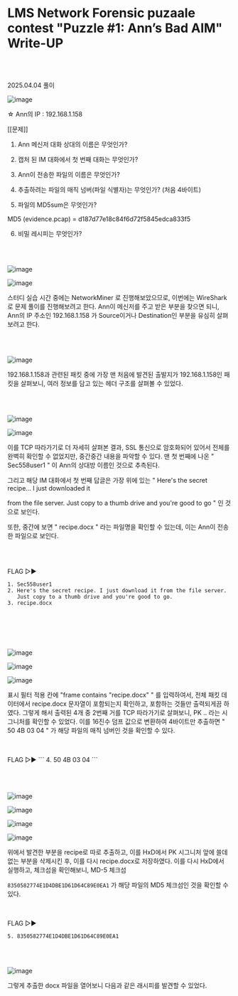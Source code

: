 <!DOCTYPE html>
<html>
<head>
    <link rel="stylesheet" type="text/css" href="style.css">
</head>
<body>
    <h1> LMS Network Forensic puzaale contest "Puzzle #1: Ann’s Bad AIM"  Write-UP</h1>
</body>
<br>
<br>
</html>

2025.04.04 풀이

![image](https://github.com/user-attachments/assets/04258385-a555-4a1b-8c4e-3f3521851027)

☆ Ann의 IP : 192.168.1.158

 
[[문제]]

1. Ann 메신저 대화 상대의 이름은 무엇인가?

2. 캡처 된 IM 대화에서 첫 번째 대화는 무엇인가?

3. Ann이 전송한 파일의 이름은 무엇인가?

4. 추출하려는 파일의 매직 넘버(파일 식별자)는 무엇인가? (처음 4바이트)

5. 파일의 MD5sum은 무엇인가?    

  MD5 (evidence.pcap) = d187d77e18c84f6d72f5845edca833f5

6. 비밀 레시피는 무엇인가?

<br>

</br>  

![image](https://github.com/user-attachments/assets/b4c20651-0297-48eb-b352-f0939ca7b268)

![image](https://github.com/user-attachments/assets/b22c9118-df4d-4c8f-84fe-e928536a8f02)

스터디 실습 시간 중에는 NetworkMiner 로 진행해보았으므로, 이번에는 WireShark로 문제 풀이를 진행해보려고 한다. Ann이 메신저를 주고 받은 부분을 찾으면 되니, Ann의 IP 주소인 192.168.1.158 가 Source이거나 Destination인 부분을 유심히 살펴보려고 한다.

<br>

</br>  

![image](https://github.com/user-attachments/assets/9fc9d8da-c177-4d3b-8b98-675258f8890c)

192.168.1.158과 관련된 패킷 중에 가장 맨 처음에 발견된 출발지가 192.168.1.158인 패킷을 살펴보니, 여러 정보를 담고 있는 헤더 구조를 살펴볼 수 있었다.

<br>

</br> 

![image](https://github.com/user-attachments/assets/401db932-5476-408f-8b43-97a0f255f52d)

![image](https://github.com/user-attachments/assets/ebbe21f0-7197-49e5-9fbd-a59c4c502f4b)

이를 TCP 따라가기로 더 자세히 살펴본 결과,  SSL 통신으로 암호화되어 있어서 전체를 완벽히 확인할 수 없었지만, 중간중간 내용을 파악할 수 있다. 맨 첫 번째에 나온  " Sec558user1 " 이 Ann의 상대방 이름인 것으로 추측된다. 

그리고 해당 IM 대화에서 첫 번째 답글은 가장 위에 있는  " Here's the secret recipe... I just downloaded it

 from the file server. Just copy to a thumb drive and you're good to go " 인 것으로 보인다. 

또한, 중간에 보면 " recipe.docx " 라는 파일명을 확인할 수 있는데, 이는 Ann이 전송한 파일으로 보인다. 

<br>

</br> 


FLAG ▷▶
```
1. Sec558user1
2. Here's the secret recipe. I just download it from the file server. 
   Just copy to a thumb drive and you're good to go.
3. recipe.docx
```

<br>

</br> 
<br>

</br> 

![image](https://github.com/user-attachments/assets/b0185cde-6c6a-4716-bb66-82fff9fd6512)

![image](https://github.com/user-attachments/assets/1fc21e9b-d30c-413a-b694-9809763a543d)

![image](https://github.com/user-attachments/assets/e0c0c6d9-e0ca-4fb3-9c08-2734a11dffb2)

표시 필터 적용 칸에 "frame contains "recipe.docx" " 를 입력하여서, 전체 패킷 데이터에서 recipe.docx 문자열이 포함되는지 확인하고, 포함하는 것들만 출력되게끔 하였다. 그렇게 해서 출력된 4개 중 2번째 거를 TCP 따라가기로 살펴보니, PK ..  라는 시그니처를 확인할 수 있었다. 이를 16진수 덤프 값으로 변환하여 4바이트만 추출하면 " 50 4B 03 04 " 가 해당 파일의 매직 넘버인 것을 확인할 수 있다.

<br>

</br> 
FLAG ▷▶
```
4. 50 4B 03 04
```

<br>

</br> 
<br>

</br> 

![image](https://github.com/user-attachments/assets/b5d0a768-257c-4d83-aff3-64c2c4b0f2cd)

![image](https://github.com/user-attachments/assets/3befe9f1-9a38-4593-8865-8b9a21725d6a)

![image](https://github.com/user-attachments/assets/b8398e95-82ae-4b97-91a5-150f194fe1ce)

![image](https://github.com/user-attachments/assets/333deddb-71dc-4138-b472-006a061137c9)

위에서 발견한 부분을 recipe로 따로 추출하고, 이를 HxD에서 PK 시그니처 앞에 쓸데없는 부분을 삭제시킨 후, 이를 다시 recipe.docx로 저장하였다. 이를 다시 HxD에서 실행하고, 체크섬을 확인해보니, MD-5  체크섬

`8350582774E1D4DBE1D61D64C89E0EA1` 가 해당 파일의 MD5 체크섬인 것을 확인할 수 있다.

<br>

</br> 
FLAG ▷▶

```
5. 8350582774E1D4DBE1D61D64C89E0EA1
```

<br>

</br> 

![image](https://github.com/user-attachments/assets/60581ed1-b79e-465c-b69f-0c373427d8ad)

그렇게 추출한 docx 파일을 열어보니 다음과 같은 래시피를 발견할 수 있었다.
